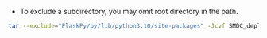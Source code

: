 * To exclude a subdirectory, you may omit root directory in the path. 
```sh
tar --exclude="FlaskPy/py/lib/python3.10/site-packages" -Jcvf SMDC_deployed.tar.xz SMDC/
```